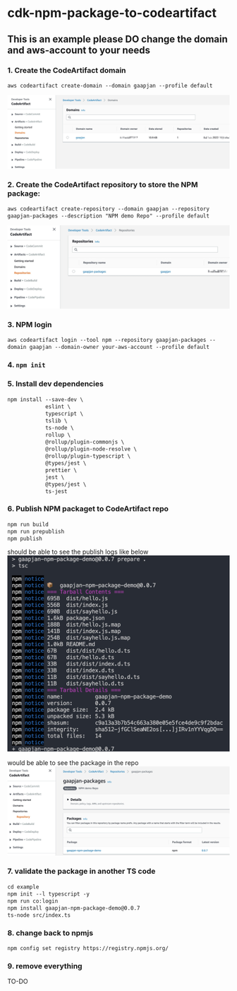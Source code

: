 # cdk-npm-package-to-codeartifact
## This is an example please DO change the domain and aws-account to your needs
### 1. Create the CodeArtifact domain
```
aws codeartifact create-domain --domain gaapjan --profile default

```
[![Domain](/images/CodeArtifactDomain.jpg "CodeArtifact, Domain")](https://github.com/ShengzhenFu/cdk-npm-package-to-codeartifact/blob/release/images/CodeArtifactDomain.jpg)

### 2. Create the CodeArtifact repository to store the NPM package:
```
aws codeartifact create-repository --domain gaapjan --repository gaapjan-packages --description "NPM demo Repo" --profile default

```
[![Repository](/images/CodeArtifactRepo.jpg "CodeArtifact, Repo")](https://github.com/ShengzhenFu/cdk-npm-package-to-codeartifact/blob/release/images/CodeArtifactRepo.jpg)

### 3. NPM login
```
aws codeartifact login --tool npm --repository gaapjan-packages --domain gaapjan --domain-owner your-aws-account --profile default
```
### 4. `npm init`
### 5. Install dev dependencies
```
npm install --save-dev \
            eslint \
            typescript \
            tslib \
            ts-node \
            rollup \
            @rollup/plugin-commonjs \
            @rollup/plugin-node-resolve \
            @rollup/plugin-typescript \
            @types/jest \
            prettier \
            jest \
            @types/jest \
            ts-jest
```
### 6. Publish NPM packaget to CodeArtifact repo
```
npm run build
npm run prepublish
npm publish
```
should be able to see the publish logs like below
[![publish](/images/CodeArtifactNPMPublish.jpg "CodeArtifact, Package")](https://github.com/ShengzhenFu/cdk-npm-package-to-codeartifact/blob/release/images/CodeArtifactNPMPublish.jpg)


would be able to see the package in the repo
[![package](/images/CodeArtifact-Package.jpg "CodeArtifact, Package")](https://github.com/ShengzhenFu/cdk-npm-package-to-codeartifact/blob/release/images/CodeArtifact-Package.jpg)


### 7. validate the package in another TS code 
```
cd example
npm init --l typescript -y
npm run co:login
npm install gaapjan-npm-package-demo@0.0.7
ts-node src/index.ts
```

### 8. change back to npmjs 
```
npm config set registry https://registry.npmjs.org/
```

### 9. remove everything
TO-DO